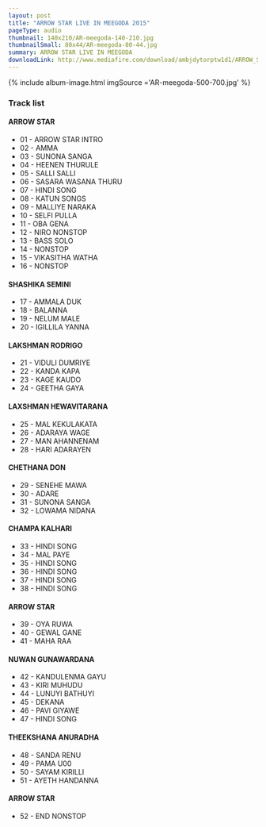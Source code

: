 ```yaml
---
layout: post
title: "ARROW STAR LIVE IN MEEGODA 2015"
pageType: audio
thumbnail: 140x210/AR-meegoda-140-210.jpg
thumbnailSmall: 80x44/AR-meegoda-80-44.jpg
summary: ARROW STAR LIVE IN MEEGODA
downloadLink: http://www.mediafire.com/download/ambjdytorptw1d1/ARROW_STAR_LIVE_IN_MEEGODA_2015.rar
---
```



{% include album-image.html imgSource ='AR-meegoda-500-700.jpg' %}

### Track list 

####   ARROW STAR  

- 01 - ARROW STAR INTRO 
- 02 - AMMA 
- 03 - SUNONA SANGA 
- 04 - HEENEN THURULE 
- 05 - SALLI SALLI 
- 06 - SASARA WASANA THURU  
- 07 - HINDI SONG 
- 08 - KATUN SONGS  
- 09 - MALLIYE NARAKA  
- 10 - SELFI PULLA  
- 11 - OBA GENA  
- 12 - NIRO NONSTOP 
- 13 - BASS SOLO 
- 14 - NONSTOP 
- 15 - VIKASITHA WATHA 
- 16 - NONSTOP 

####   SHASHIKA SEMINI

- 17 - AMMALA DUK 
- 18 - BALANNA 
- 19 - NELUM MALE 
- 20 - IGILLILA YANNA 

####   LAKSHMAN RODRIGO

- 21 - VIDULI DUMRIYE 
- 22 - KANDA KAPA 
- 23 - KAGE KAUDO  
- 24 - GEETHA GAYA  

####   LAXSHMAN HEWAVITARANA

- 25 - MAL KEKULAKATA  
- 26 - ADARAYA WAGE  
- 27 - MAN AHANNENAM  
- 28 - HARI ADARAYEN  

####   CHETHANA DON

- 29 - SENEHE MAWA  
- 30 - ADARE 
- 31 - SUNONA SANGA 
- 32 - LOWAMA NIDANA 

####   CHAMPA KALHARI

- 33 - HINDI SONG  
- 34 - MAL PAYE  
- 35 - HINDI SONG  
- 36 - HINDI SONG 
- 37 - HINDI SONG 
- 38 - HINDI SONG  

####   ARROW STAR

- 39 - OYA RUWA 
- 40 - GEWAL GANE 
- 41 - MAHA RAA 

####   NUWAN GUNAWARDANA

- 42 - KANDULENMA GAYU  
- 43 - KIRI MUHUDU  
- 44 - LUNUYI BATHUYI  
- 45 - DEKANA  
- 46 - PAVI GIYAWE  
- 47 - HINDI SONG 

####   THEEKSHANA ANURADHA


- 48 - SANDA RENU 
- 49 - PAMA U00 
- 50 - SAYAM KIRILLI  
- 51 - AYETH HANDANNA 


####  ARROW STAR

- 52 - END NONSTOP  

